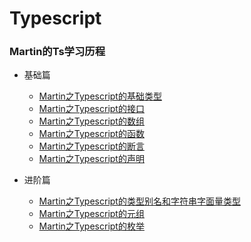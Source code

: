 # Typescript

### Martin的Ts学习历程

- 基础篇
  - [Martin之Typescript的基础类型](https://github.com/Gloomysunday28/martin-typescript-learn/tree/master/Typescript/base/DataType)
  - [Martin之Typescript的接口](https://github.com/Gloomysunday28/martin-typescript-learn/tree/master/Typescript/base/Interface)
  - [Martin之Typescript的数组](https://github.com/Gloomysunday28/martin-typescript-learn/tree/master/Typescript/base/Array)
  - [Martin之Typescript的函数](https://github.com/Gloomysunday28/martin-typescript-learn/tree/master/Typescript/base/Function)
  - [Martin之Typescript的断言](https://github.com/Gloomysunday28/martin-typescript-learn/tree/master/Typescript/base/TypeAssertion)
  - [Martin之Typescript的声明](https://github.com/Gloomysunday28/martin-typescript-learn/tree/master/Typescript/base/Declaration)

- 进阶篇
   - [Martin之Typescript的类型别名和字符串字面量类型](https://github.com/Gloomysunday28/martin-typescript-learn/tree/master/Typescript/advanced/TypeAlias)
   - [Martin之Typescript的元组](https://github.com/Gloomysunday28/martin-typescript-learn/tree/master/Typescript/advanced/Touple)
   - [Martin之Typescript的枚举](https://github.com/Gloomysunday28/martin-typescript-learn/tree/master/Typescript/advanced/Enum)